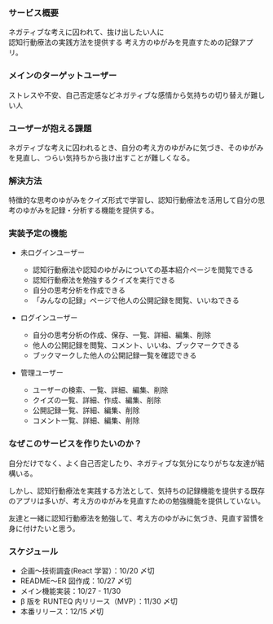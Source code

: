 ### サービス概要

ネガティブな考えに囚われて、抜け出したい人に  
認知行動療法の実践方法を提供する
考え方のゆがみを見直すための記録アプリ。

### メインのターゲットユーザー

ストレスや不安、自己否定感などネガティブな感情から気持ちの切り替えが難しい人

### ユーザーが抱える課題

ネガティブな考えに囚われるとき、自分の考え方のゆがみに気づき、そのゆがみを見直し、つらい気持ちから抜け出すことが難しくなる。

### 解決方法

特徴的な思考のゆがみをクイズ形式で学習し、認知行動療法を活用して自分の思考のゆがみを記録・分析する機能を提供する。

### 実装予定の機能

- 未ログインユーザー

  - 認知行動療法や認知のゆがみについての基本紹介ページを閲覧できる
  - 認知行動療法を勉強するクイズを実行できる
  - 自分の思考分析を作成できる
  - 「みんなの記録」ページで他人の公開記録を閲覧、いいねできる

- ログインユーザー

  - 自分の思考分析の作成、保存、一覧、詳細、編集、削除
  - 他人の公開記録を閲覧、コメント、いいね、ブックマークできる
  - ブックマークした他人の公開記録一覧を確認できる

- 管理ユーザー

  - ユーザーの検索、一覧、詳細、編集、削除
  - クイズの一覧、詳細、作成、編集、削除
  - 公開記録一覧、詳細、編集、削除
  - コメント一覧、詳細、編集、削除

### なぜこのサービスを作りたいのか？

自分だけでなく、よく自己否定したり、ネガティブな気分になりがちな友達が結構いる。

しかし、認知行動療法を実践する方法として、気持ちの記録機能を提供する既存のアプリは多いが、考え方のゆがみを見直すための勉強機能を提供していない。

友達と一緒に認知行動療法を勉強して、考え方のゆがみに気づき、見直す習慣を身に付けたいと思う。

### スケジュール

- 企画〜技術調査(React 学習）：10/20 〆切
- README〜ER 図作成：10/27 〆切
- メイン機能実装：10/27 - 11/30
- β 版を RUNTEQ 内リリース（MVP）：11/30 〆切
- 本番リリース：12/15 〆切
